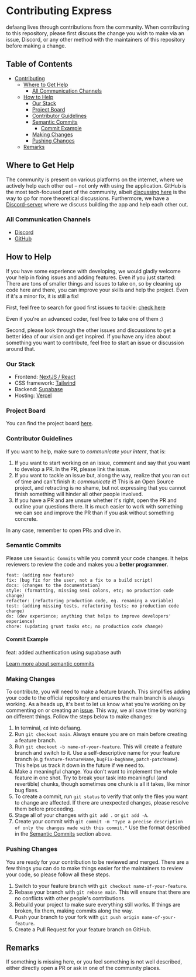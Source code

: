 # Contributing Express

defaang lives through contributions from the community. When contributing to this repository, please first discuss the change you wish to make via an issue, Discord, or any other method with the maintainers of this repository before making a change.

## Table of Contents

- [Contributing](#contributing)
  - [Where to Get Help](#where-to-get-help)
    - [All Communication Channels](#all-communication-channels)
  - [How to Help](#how-to-help)
    - [Our Stack](#our-stack)
    - [Project Board](#project-board)
    - [Contributor Guidelines](#contributor-guidelines)
    - [Semantic Commits](#semantic-commits)
      - [Commit Example](#commit-example)
    - [Making Changes](#making-changes)
    - [Pushing Changes](#pushing-changes)
  - [Remarks](#remarks)

## Where to Get Help

The community is present on various platforms on the internet, where we actively help each other out – not only with using the application. GitHub is the most tech-focused part of the community, albeit [discussing here](https://github.com/csdojo-defaang/defaang/discussions) is the way to go for more theoretical discussions. Furthermore, we have a [Discord-server](https://discord.gg/nNtVfKddDD) where we discuss building the app and help each other out.

### All Communication Channels

- [Discord](https://discord.gg/nNtVfKddDD)
- [GitHub](https://github.com/csdojo-defaang/defaang/discussions)

## How to Help

If you have some experience with developing, we would gladly welcome your help in fixing issues and adding features. Even if you just started: There are tons of smaller things and issues to take on, so by cleaning up code here and there, you can improve your skills and help the project. Even if it's a minor fix, it is still a fix!

First, feel free to search for good first issues to tackle: [check here](https://github.com/csdojo-defaang/defaang/labels/good%20first%20issue)

Even if you're an advanced coder, feel free to take one of them :)

Second, please look through the other issues and discussions to get a better idea of our vision and get inspired. If you have any idea about something you want to contribute, feel free to start an issue or discussion around that.

### Our Stack

- Frontend: [NextJS / React](https://nextjs.org/)
- CSS framework: [Tailwind](https://tailwindcss.com/)
- Backend: [Supabase](https://supabase.com/)
- Hosting: [Vercel](https://vercel.com/)

### Project Board

You can find the project board [here](https://github.com/orgs/csdojo-defaang/projects/2/views/1).

### Contributor Guidelines

If you want to help, make sure to _communicate your intent_, that is:

1. If you want to start working on an issue, comment and say that you want to develop a PR. In the PR, please link the issue.
2. If you want to tackle an issue but, along the way, realize that you ran out of time and can't finish it: _communicate it_! This is an Open Source project, and retracting is no shame, but not expressing that you cannot finish something will hinder all other people involved.
3. If you have a PR and are unsure whether it's right, open the PR and outline your questions there. It is much easier to work with something we can see and improve the PR than if you ask without something concrete.

In any case, remember to open PRs and dive in.

### Semantic Commits

Please use `Semantic Commits` while you commit your code changes. It helps reviewers to review the code and makes you a **better programmer**.

```feat: (new feature for the user, not a new feature for build script)
feat: (adding new feature)
fix: (bug fix for the user, not a fix to a build script)
docs: (changes to the documentation)
style: (formatting, missing semi colons, etc; no production code change)
refactor: (refactoring production code, eg. renaming a variable)
test: (adding missing tests, refactoring tests; no production code change)
dx: (dev experience; anything that helps to improve developers' experience)
chore: (updating grunt tasks etc; no production code change)
```

#### Commit Example

feat: added authentication using supabase auth

[Learn more about semantic commits](https://www.conventionalcommits.org/en/v1.0.0/)

### Making Changes

To contribute, you will need to make a feature branch. This simplifies adding your code to the official repository and ensures the main branch is always working. As a heads up, it's best to let us know what you're working on by commenting on or creating an [issue](https://github.com/csdojo-defaang/defaang/issues). This way, we all save time by working on different things.
Follow the steps below to make changes:

1. In terminal, `cd` into defaang.
2. Run `git checkout main`. Always ensure you are on main before creating a feature branch.
3. Run `git checkout -b name-of-your-feature`. This will create a feature branch and switch to it. Use a self-descriptive name for your feature branch (e.g `feature-featureName`, `bugFix-bugName`, `patch-patchName`). This helps us track it down in the future if we need to.
4. Make a meaningful change. You don't want to implement the whole feature in one shot. Try to break your task into meaningful (and revertible) chunks, though sometimes one chunk is all it takes, like minor bug fixes.
5. To create a commit, run `git status` to verify that only the files you want to change are affected. If there are unexpected changes, please resolve them before proceeding.
6. Stage all of your changes with `git add .` or `git add -A`.
7. Create your commit with `git commit -m "Type a precise description of only the changes made with this commit."` Use the format described in the [Semantic Commits](#semantic-commits) section above.

### Pushing Changes

You are ready for your contribution to be reviewed and merged. There are a few things you can do to make things easier for the maintainers to review your code, so please follow all these steps.

1. Switch to your feature branch with `git checkout name-of-your-feature`.
2. Rebase your branch with `git rebase main`. This will ensure that there are no conflicts with other people's contributions.
3. Rebuild your project to make sure everything still works. If things are broken, fix them, making commits along the way.
4. Push your branch to your fork with `git push origin name-of-your-feature`.
5. Create a Pull Request for your feature branch on GitHub.

## Remarks

If something is missing here, or you feel something is not well described, either directly open a PR or ask in one of the community places.
